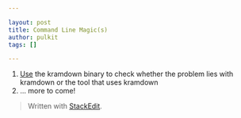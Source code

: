 ```yaml
---

layout: post
title: Command Line Magic(s)
author: pulkit
tags: []

---
```


1. [Use](https://github.com/gettalong/kramdown/issues/155#issuecomment-339580449) the kramdown binary to check whether the problem lies with kramdown or the tool that uses kramdown
2. ... more to come!

> Written with [StackEdit](https://stackedit.io/).
<!--stackedit_data:
eyJoaXN0b3J5IjpbLTIwNTQxNzI0MzUsNzk2OTU0MTc4XX0=
-->